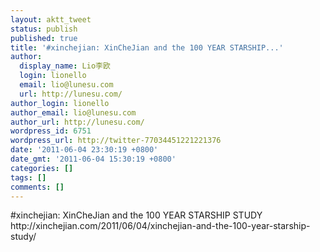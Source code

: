 ```yaml
---
layout: aktt_tweet
status: publish
published: true
title: '#xinchejian: XinCheJian and the 100 YEAR STARSHIP...'
author:
  display_name: Lio李欧
  login: lionello
  email: lio@lunesu.com
  url: http://lunesu.com/
author_login: lionello
author_email: lio@lunesu.com
author_url: http://lunesu.com/
wordpress_id: 6751
wordpress_url: http://twitter-77034451221221376
date: '2011-06-04 23:30:19 +0800'
date_gmt: '2011-06-04 15:30:19 +0800'
categories: []
tags: []
comments: []
---
```

<p>#xinchejian: XinCheJian and the 100 YEAR STARSHIP STUDY http://xinchejian.com/2011/06/04/xinchejian-and-the-100-year-starship-study/</p>
